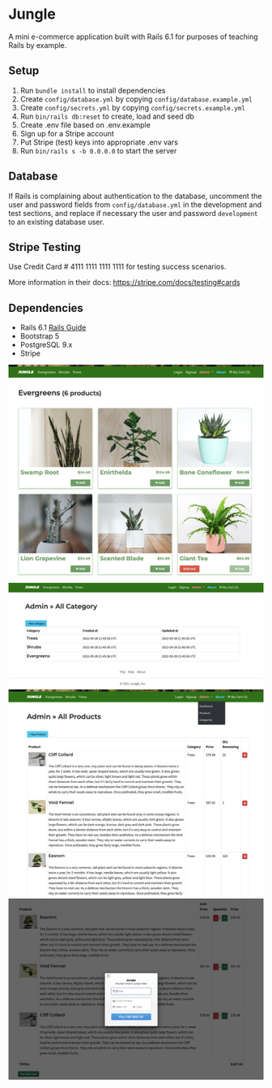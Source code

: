 # Jungle

A mini e-commerce application built with Rails 6.1 for purposes of teaching Rails by example.

## Setup

1. Run `bundle install` to install dependencies
2. Create `config/database.yml` by copying `config/database.example.yml`
3. Create `config/secrets.yml` by copying `config/secrets.example.yml`
4. Run `bin/rails db:reset` to create, load and seed db
5. Create .env file based on .env.example
6. Sign up for a Stripe account
7. Put Stripe (test) keys into appropriate .env vars
8. Run `bin/rails s -b 0.0.0.0` to start the server

## Database

If Rails is complaining about authentication to the database, uncomment the user and password fields from `config/database.yml` in the development and test sections, and replace if necessary the user and password `development` to an existing database user.

## Stripe Testing

Use Credit Card # 4111 1111 1111 1111 for testing success scenarios.

More information in their docs: <https://stripe.com/docs/testing#cards>

## Dependencies

- Rails 6.1 [Rails Guide](http://guides.rubyonrails.org/v6.1/)
- Bootstrap 5
- PostgreSQL 9.x
- Stripe


!["Products Page"](https://github.com/jeffreyleec/JungleRails/blob/master/imgs/Screen%20Shot%202022-09-28%20at%205.48.15%20PM.png)
!["Admin Product CRUd"](https://github.com/jeffreyleec/JungleRails/blob/master/imgs/adminUpdateCategories.png)
!["Admin Product CRUD"](https://github.com/jeffreyleec/JungleRails/blob/master/imgs/adminUpdateProducts.png)
!["Checkout Cart Page"](https://github.com/jeffreyleec/JungleRails/blob/master/imgs/cart.png)
